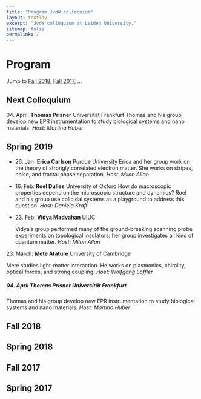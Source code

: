 ```yaml
---
title: "Program JvdW colloquium"
layout: textlay
excerpt: "JvdW colloquium at Leiden University."
sitemap: false
permalink: /
---
```


# Program

Jump to  [Fall 2018](#fall-2018),  [Fall 2017](#fall-2017),  ...

## Next Colloquium
04\. April:  __Thomas Prisner__  Universität Frankfurt
Thomas and his group develop new EPR instrumentation to study biological systems and nano materials. _Host: Martina Huber_


## Spring 2019
* 26\. Jan:		__Erica Carlson__		Purdue University
 Erica and her group work on the theory of strongly correlated electron matter. She works on stripes, noise, and fractal phase separation. _Host: Milan Allan_

- 16\. Feb:	__Roel Dulles__	University of Oxford
  How do macroscopic properties depend on the microscopic structure and dynamics? Roel and his group use colloidal systems as a playground to address this question. _Host: Daniela Kraft_

- 23\. Feb:		__Vidya Madvahan__	UIUC	

  Vidya’s group performed many of the ground-breaking scanning probe experiments on topological insulators; her group investigates all kind of quantum matter. _Host: Milan Allan_

23\. March:  __Mete Atature__		University of Cambridge		

Mete studies light-matter interaction. He works on plasmonics, chirality, optical forces, and strong coupling. _Host: Wolfgang Löffler_

##### 04\. April	__Thomas Prisner__		Universität Frankfurt
Thomas and his group develop new EPR instrumentation to study biological systems and nano materials. _Host: Martina Huber_


## Fall 2018

## Spring 2018

## Fall 2017

## Spring 2017











